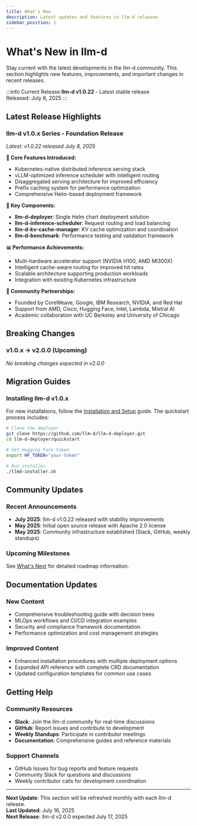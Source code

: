 ```yaml
---
title: What's New
description: Latest updates and features in llm-d releases
sidebar_position: 1
---
```


# What's New in llm-d

Stay current with the latest developments in the llm-d community. This section highlights new features, improvements, and important changes in recent releases.

:::info Current Release
**llm-d v1.0.22** - Latest stable release  
Released: July 8, 2025
:::

## Latest Release Highlights

### llm-d v1.0.x Series - Foundation Release
*Latest: v1.0.22 released July 8, 2025*

**🚀 Core Features Introduced:**
- Kubernetes-native distributed inference serving stack
- vLLM-optimized inference scheduler with intelligent routing
- Disaggregated serving architecture for improved efficiency
- Prefix caching system for performance optimization
- Comprehensive Helm-based deployment framework

**🔧 Key Components:**
- **llm-d-deployer**: Single Helm chart deployment solution
- **llm-d-inference-scheduler**: Request routing and load balancing
- **llm-d-kv-cache-manager**: KV cache optimization and coordination
- **llm-d-benchmark**: Performance testing and validation framework

**📊 Performance Achievements:**
- Multi-hardware accelerator support (NVIDIA H100, AMD MI300X)
- Intelligent cache-aware routing for improved hit rates
- Scalable architecture supporting production workloads
- Integration with existing Kubernetes infrastructure

**🤝 Community Partnerships:**
- Founded by CoreWeave, Google, IBM Research, NVIDIA, and Red Hat
- Support from AMD, Cisco, Hugging Face, Intel, Lambda, Mistral AI
- Academic collaboration with UC Berkeley and University of Chicago

## Breaking Changes

### v1.0.x → v2.0.0 (Upcoming)
*No breaking changes expected in v2.0.0*

## Migration Guides

### Installing llm-d v1.0.x
For new installations, follow the [Installation and Setup](./02-installation-setup.md) guide. The quickstart process includes:

```bash
# Clone the deployer
git clone https://github.com/llm-d/llm-d-deployer.git
cd llm-d-deployer/quickstart

# Set Hugging Face token
export HF_TOKEN="your-token"

# Run installer
./llmd-installer.sh
```

## Community Updates

### Recent Announcements
- **July 2025**: llm-d v1.0.22 released with stability improvements
- **May 2025**: Initial open source release with Apache 2.0 license
- **May 2025**: Community infrastructure established (Slack, GitHub, weekly standups)

### Upcoming Milestones
See [What's Next](./00-whats-next.md) for detailed roadmap information.

## Documentation Updates

### New Content
- Comprehensive troubleshooting guide with decision trees
- MLOps workflows and CI/CD integration examples
- Security and compliance framework documentation
- Performance optimization and cost management strategies

### Improved Content
- Enhanced installation procedures with multiple deployment options
- Expanded API reference with complete CRD documentation
- Updated configuration templates for common use cases

## Getting Help

### Community Resources
- **Slack**: Join the llm-d community for real-time discussions
- **GitHub**: Report issues and contribute to development
- **Weekly Standups**: Participate in contributor meetings
- **Documentation**: Comprehensive guides and reference materials

### Support Channels
- GitHub Issues for bug reports and feature requests
- Community Slack for questions and discussions
- Weekly contributor calls for development coordination

---

**Next Update**: This section will be refreshed monthly with each llm-d release.  
**Last Updated**: July 16, 2025  
**Next Release**: llm-d v2.0.0 expected July 17, 2025
